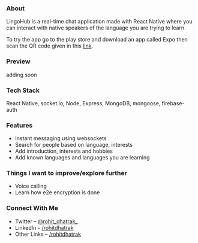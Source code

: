 ### About
LingoHub is a real-time chat application made with React Native where you can interact with native speakers of the language you are trying to learn.

To try the app go to the play store and download an app called Expo then scan the QR code given in this [link](https://expo.dev/@rohitdhatrak/LingoHub).

### Preview
adding soon 

### Tech Stack
React Native, socket.io, Node, Express, MongoDB, mongoose, firebase-auth

### Features
- Instant messaging using websockets
- Search for people based on language, interests
- Add introduction, interests and hobbies
- Add known languages and languages you are learning 

### Things I want to improve/explore further
- Voice calling
- Learn how e2e encryption is done

### Connect With Me
- Twitter – [@rohit_dhatrak_](https://twitter.com/rohit_dhatrak_)
- LinkedIn – [/rohitdhatrak](https://www.linkedin.com/in/rohitdhatrak)
- Other Links – [/rohitdhatrak](https://rohitdhatrak.bio.link/)
